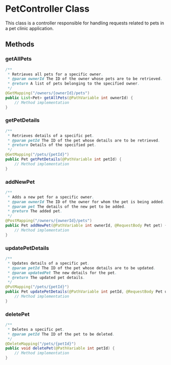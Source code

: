 # PetController Class

This class is a controller responsible for handling requests related to pets in a pet clinic application.

## Methods

### getAllPets

```java
/**
 * Retrieves all pets for a specific owner.
 * @param ownerId The ID of the owner whose pets are to be retrieved.
 * @return A list of pets belonging to the specified owner.
 */
@GetMapping("/owners/{ownerId}/pets")
public List<Pet> getAllPets(@PathVariable int ownerId) {
    // Method implementation
}
```

### getPetDetails

```java
/**
 * Retrieves details of a specific pet.
 * @param petId The ID of the pet whose details are to be retrieved.
 * @return Details of the specified pet.
 */
@GetMapping("/pets/{petId}")
public Pet getPetDetails(@PathVariable int petId) {
    // Method implementation
}
```

### addNewPet

```java
/**
 * Adds a new pet for a specific owner.
 * @param ownerId The ID of the owner for whom the pet is being added.
 * @param pet The details of the new pet to be added.
 * @return The added pet.
 */
@PostMapping("/owners/{ownerId}/pets")
public Pet addNewPet(@PathVariable int ownerId, @RequestBody Pet pet) {
    // Method implementation
}
```

### updatePetDetails

```java
/**
 * Updates details of a specific pet.
 * @param petId The ID of the pet whose details are to be updated.
 * @param updatedPet The new details for the pet.
 * @return The updated pet details.
 */
@PutMapping("/pets/{petId}")
public Pet updatePetDetails(@PathVariable int petId, @RequestBody Pet updatedPet) {
    // Method implementation
}
```

### deletePet

```java
/**
 * Deletes a specific pet.
 * @param petId The ID of the pet to be deleted.
 */
@DeleteMapping("/pets/{petId}")
public void deletePet(@PathVariable int petId) {
    // Method implementation
}
```
